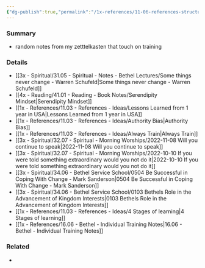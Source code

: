 ```yaml
---
{"dg-publish":true,"permalink":"/1x-references/11-06-references-structure-notes/notes-on-training/","dgHomeLink":true,"dgPassFrontmatter":false,"dgShowBacklinks":true,"dgShowLocalGraph":false,"dgShowInlineTitle":true}
---
```



### Summary
- random notes from my zetttelkasten that touch on training

### Details
- [[3x - Spiritual/31.05 - Spiritual - Notes - Bethel Lectures/Some things never change - Warren Schufeld|Some things never change - Warren Schufeld]]
- [[4x - Reading/41.01 - Reading - Book Notes/Serendipity Mindset|Serendipity Mindset]]
- [[1x - References/11.03 - References - Ideas/Lessons Learned from 1 year in USA|Lessons Learned from 1 year in USA]]
- [[1x - References/11.03 - References - Ideas/Authority Bias|Authority Bias]]
- [[1x - References/11.03 - References - Ideas/Always Train|Always Train]]
- [[3x - Spiritual/32.07 - Spiritual - Morning Worships/2022-11-08 Will you continue to speak|2022-11-08 Will you continue to speak]]
- [[3x - Spiritual/32.07 - Spiritual - Morning Worships/2022-10-10 If you were told something extraordinary would you not do it|2022-10-10 If you were told something extraordinary would you not do it]]
- [[3x - Spiritual/34.06 - Bethel Service School/0504 Be Successful in Coping With Change - Mark Sanderson|0504 Be Successful in Coping With Change - Mark Sanderson]]
- [[3x - Spiritual/34.06 - Bethel Service School/0103 Bethels Role in the Advancement of Kingdom Interests|0103 Bethels Role in the Advancement of Kingdom Interests]]
- [[1x - References/11.03 - References - Ideas/4 Stages of learning|4 Stages of learning]]
- [[1x - References/16.06 - Bethel - Individual Training Notes|16.06 - Bethel - Individual Training Notes]]


### Related
- 